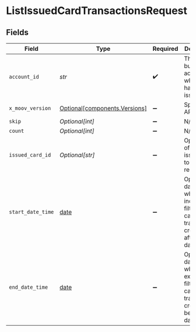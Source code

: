 # ListIssuedCardTransactionsRequest


## Fields

| Field                                                                                             | Type                                                                                              | Required                                                                                          | Description                                                                                       | Example                                                                                           |
| ------------------------------------------------------------------------------------------------- | ------------------------------------------------------------------------------------------------- | ------------------------------------------------------------------------------------------------- | ------------------------------------------------------------------------------------------------- | ------------------------------------------------------------------------------------------------- |
| `account_id`                                                                                      | *str*                                                                                             | :heavy_check_mark:                                                                                | The Moov business account for which cards have been issued.                                       |                                                                                                   |
| `x_moov_version`                                                                                  | [Optional[components.Versions]](../../models/components/versions.md)                              | :heavy_minus_sign:                                                                                | Specify an API version.                                                                           |                                                                                                   |
| `skip`                                                                                            | *Optional[int]*                                                                                   | :heavy_minus_sign:                                                                                | N/A                                                                                               | 60                                                                                                |
| `count`                                                                                           | *Optional[int]*                                                                                   | :heavy_minus_sign:                                                                                | N/A                                                                                               | 20                                                                                                |
| `issued_card_id`                                                                                  | *Optional[str]*                                                                                   | :heavy_minus_sign:                                                                                | Optional ID of the issued card to filter results.                                                 |                                                                                                   |
| `start_date_time`                                                                                 | [date](https://docs.python.org/3/library/datetime.html#date-objects)                              | :heavy_minus_sign:                                                                                | Optional date-time which inclusively filters all card transactions created after this date-time.  |                                                                                                   |
| `end_date_time`                                                                                   | [date](https://docs.python.org/3/library/datetime.html#date-objects)                              | :heavy_minus_sign:                                                                                | Optional date-time which exclusively filters all card transactions created before this date-time. |                                                                                                   |